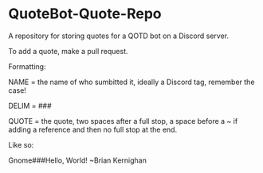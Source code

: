 # QuoteBot-Quote-Repo
A repository for storing quotes for a QOTD bot on a Discord server.

To add a quote, make a pull request.

Formatting:

NAME = the name of who sumbitted it, ideally a Discord tag, remember the case!

DELIM = ###

QUOTE = the quote, two spaces after a full stop, a space before a ~ if adding a reference and then no full stop at the end.

Like so:

Gnome###Hello, World! ~Brian Kernighan
